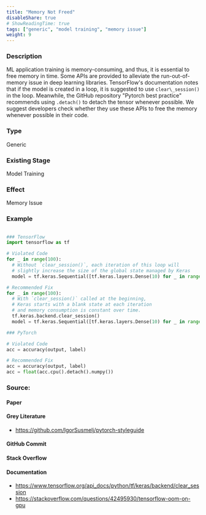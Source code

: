 ```yaml
---
title: "Memory Not Freed"
disableShare: true
# ShowReadingTime: true
tags: ["generic", "model training", "memory issue"]
weight: 9
---
```


### Description

ML application training is memory-consuming, and thus, it is essential to free memory in time. Some APIs are provided to alleviate the run-out-of-memory issue in deep learning libraries.  TensorFlow's documentation notes that if the model is created in a loop, it is suggested to use `clear\_session()` in the loop. Meanwhile, the GitHub repository "Pytorch best practice" recommends using `.detach()` to detach the tensor whenever possible. We suggest developers check whether they use these APIs to free the memory whenever possible in their code.  

### Type

Generic

### Existing Stage

Model Training

### Effect

Memory Issue

### Example

```python

### TensorFlow
import tensorflow as tf

# Violated Code
for _ in range(100):
  # Without `clear_session()`, each iteration of this loop will
  # slightly increase the size of the global state managed by Keras
  model = tf.keras.Sequential([tf.keras.layers.Dense(10) for _ in range(10)])

# Recommended Fix
for _ in range(100):
  # With `clear_session()` called at the beginning,
  # Keras starts with a blank state at each iteration
  # and memory consumption is constant over time.
  tf.keras.backend.clear_session()
  model = tf.keras.Sequential([tf.keras.layers.Dense(10) for _ in range(10)])

### PyTorch

# Violated Code
acc = accuracy(output, label)

# Recommended Fix
acc = accuracy(output, label)
acc = float(acc.cpu().detach().numpy())

```

### Source:

#### Paper 

#### Grey Literature
- https://github.com/IgorSusmelj/pytorch-styleguide

#### GitHub Commit

#### Stack Overflow

#### Documentation
- https://www.tensorflow.org/api_docs/python/tf/keras/backend/clear_session
- https://stackoverflow.com/questions/42495930/tensorflow-oom-on-gpu

